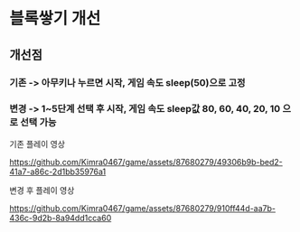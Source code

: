 # 블록쌓기 개선

## 개선점

### 기존 -> 아무키나 누르면 시작, 게임 속도 sleep(50)으로 고정
### 변경 -> 1~5단계 선택 후 시작, 게임 속도 sleep값 80, 60, 40, 20, 10 으로 선택 가능

기존 플레이 영상

https://github.com/Kimra0467/game/assets/87680279/49306b9b-bed2-41a7-a86c-2d1bb35976a1


변경 후 플레이 영상



https://github.com/Kimra0467/game/assets/87680279/910ff44d-aa7b-436c-9d2b-8a94dd1cca60



